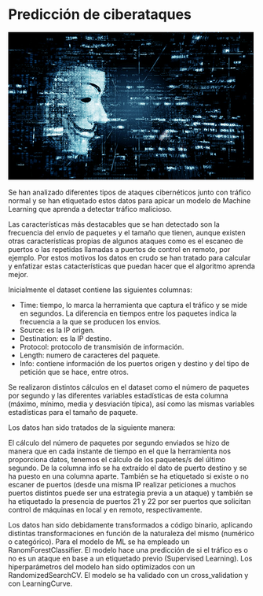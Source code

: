 # Predicción de ciberataques


![alt text](im.jpg)

Se han analizado diferentes tipos de ataques cibernéticos junto con tráfico normal y se han etiquetado estos datos para apicar un modelo de Machine Learning que aprenda a detectar tráfico malicioso.

Las características más destacables que se han detectado son la frecuencia del envío de paquetes y el tamaño que tienen, aunque existen otras características propias de algunos ataques como es el escaneo de puertos o las repetidas llamadas a puertos de control en remoto, por ejemplo. Por estos motivos los datos en crudo se han tratado para calcular y enfatizar estas catacterísticas que puedan hacer que el algoritmo aprenda mejor.

Inicialmente el dataset contiene las siguientes columnas:

* Time: tiempo, lo marca la herramienta que captura el tráfico y se mide en segundos. La diferencia en tiempos entre los paquetes indica la frecuencia a la que se producen los envíos.
* Source: es la IP origen.
* Destination: es la IP destino.
* Protocol: protocolo de transmisión de información.
* Length: numero de caracteres del paquete.
* Info: contiene información de los puertos origen y destino y del tipo de petición que se hace, entre otros.

Se realizaron distintos cálculos en el dataset como el número de paquetes por segundo y las diferentes variables estadísticas de esta columna (máximo, mínimo, media y desviación típica), así como las mismas variables estadísticas para el tamaño de paquete.

Los datos han sido tratados de la siguiente manera:

El cálculo del número de paquetes por segundo enviados se hizo de manera que en cada instante de tiempo en el que la herramienta nos proporciona datos, tenemos el cálculo de los paquetes/s del último segundo. De la columna info se ha extraído el dato de puerto destino y se ha puesto en una columna aparte. También se ha etiquetado si existe o no escaner de puertos (desde una misma IP realizar peticiones a muchos puertos distintos puede ser una estrategia previa a un ataque) y también se ha etiquetado la presencia de puertos 21 y 22 por ser puertos que solicitan control de máquinas en local y en remoto, respectivamente.

Los datos han sido debidamente transformados a código binario, aplicando distintas transformaciones en función de la naturaleza del mismo (numérico o categórico). Para el modelo de ML se ha empleado un RanomForestClassifier. El modelo hace una predicción de si el tráfico es o no es un ataque en base a un etiquetado previo (Supervised Learning). Los hiperparámetros del modelo han sido optimizados con un RandomizedSearchCV. El modelo se ha validado con un cross_validation y con LearningCurve.